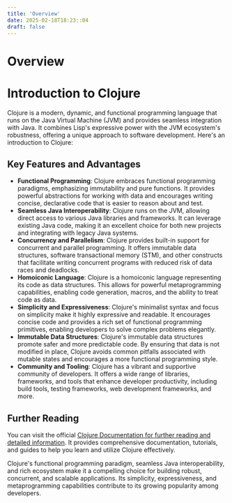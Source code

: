 ```yaml
---
title: 'Overview'
date: 2025-02-18T18:23::04
draft: false
---
```


# Overview

# Introduction to Clojure

Clojure is a modern, dynamic, and functional programming language that runs on the Java Virtual Machine (JVM) and provides seamless integration with Java. It combines Lisp's expressive power with the JVM ecosystem's robustness, offering a unique approach to software development. Here's an introduction to Clojure:

## Key Features and Advantages

- **Functional Programming**: Clojure embraces functional programming paradigms, emphasizing immutability and pure functions. It provides powerful abstractions for working with data and encourages writing concise, declarative code that is easier to reason about and test.
- **Seamless Java Interoperability**: Clojure runs on the JVM, allowing direct access to various Java libraries and frameworks. It can leverage existing Java code, making it an excellent choice for both new projects and integrating with legacy Java systems.
- **Concurrency and Parallelism**: Clojure provides built-in support for concurrent and parallel programming. It offers immutable data structures, software transactional memory (STM), and other constructs that facilitate writing concurrent programs with reduced risk of data races and deadlocks.
- **Homoiconic Language**: Clojure is a homoiconic language representing its code as data structures. This allows for powerful metaprogramming capabilities, enabling code generation, macros, and the ability to treat code as data.
- **Simplicity and Expressiveness**: Clojure's minimalist syntax and focus on simplicity make it highly expressive and readable. It encourages concise code and provides a rich set of functional programming primitives, enabling developers to solve complex problems elegantly.
- **Immutable Data Structures**: Clojure's immutable data structures promote safer and more predictable code. By ensuring that data is not modified in place, Clojure avoids common pitfalls associated with mutable states and encourages a more functional programming style.
- **Community and Tooling**: Clojure has a vibrant and supportive community of developers. It offers a wide range of libraries, frameworks, and tools that enhance developer productivity, including build tools, testing frameworks, web development frameworks, and more.

## Further Reading

You can visit the official [Clojure Documentation for further reading and detailed information](https://clojure.org). It provides comprehensive documentation, tutorials, and guides to help you learn and utilize Clojure effectively.

Clojure's functional programming paradigm, seamless Java interoperability, and rich ecosystem make it a compelling choice for building robust, concurrent, and scalable applications. Its simplicity, expressiveness, and metaprogramming capabilities contribute to its growing popularity among developers.
